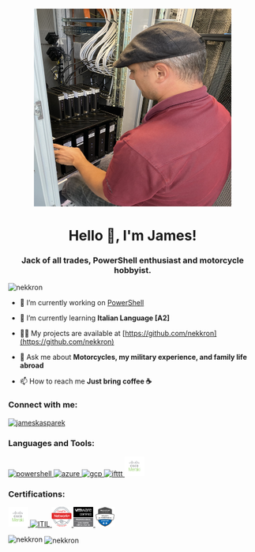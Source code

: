 <p align="center"> <a href="https://www.linkedin.com/in/jameskasparek/" target="_blank" rel="noreferrer"> <img src=".\images\me.jpg" alt="me" width="400" height="400"/> </a> 
<h1 align="center">Hello 👋, I'm James!</h1>
<h3 align="center">Jack of all trades, PowerShell enthusiast and motorcycle hobbyist.</h3>

<p align="left"> <img src="https://komarev.com/ghpvc/?username=nekkron&label=Profile%20views&color=0e75b6&style=flat" alt="nekkron" /> </p>

- 🔭 I’m currently working on [PowerShell](https://github.com/nekkron/PowerShell)

- 🌱 I’m currently learning **Italian Language [A2]**

- 👨‍💻 My projects are available at [https://github.com/nekkron](https://github.com/nekkron)

- 💬 Ask me about **Motorcycles, my military experience, and family life abroad**

- 📫 How to reach me **Just bring coffee ☕**

<h3 align="left">Connect with me:</h3>
<p align="left">
<a href="https://linkedin.com/in/jameskasparek" target="blank"><img align="center" src="https://raw.githubusercontent.com/rahuldkjain/github-profile-readme-generator/master/src/images/icons/Social/linked-in-alt.svg" alt="jameskasparek" height="30" width="40" /></a>
</p>

<h3 align="left">Languages and Tools:</h3>
<p align="left"> 
<a href="https://github.com/PowerShell/PowerShell" target="_blank" rel="noreferrer"> <img src="https://raw.githubusercontent.com/PowerShell/PowerShell/master/assets/ps_black_64.svg" alt="powershell" width="40" height="40"/> </a> <a href="https://azure.microsoft.com/en-us/" target="_blank" rel="noreferrer"> <img src="https://www.vectorlogo.zone/logos/microsoft_azure/microsoft_azure-icon.svg" alt="azure" width="40" height="40"/> </a> <a href="https://cloud.google.com" target="_blank" rel="noreferrer"> <img src="https://www.vectorlogo.zone/logos/google_cloud/google_cloud-icon.svg" alt="gcp" width="40" height="40"/> </a> <a href="https://ifttt.com/" target="_blank" rel="noreferrer"> <img src="https://www.vectorlogo.zone/logos/ifttt/ifttt-ar21.svg" alt="ifttt" width="40" height="40"/> </a> <a href="https://meraki.cisco.com/" target="_blank" rel="noreferrer"> <img src=".\images\Meraki.png" alt="meraki" width="40" height="40"/> </a> 
</p>

<h3 align="left">Certifications:</h3>
<p>
  <a href="https://drive.google.com/file/d/1Ps-uEn_vmz1q12G0SvP2m5hP-f7JxGyI/view?usp=sharing" target="_blank" rel="noreferrer"> <img src="./images/Meraki.png" alt="CMNO" width="40" height="40"/> </a> 
  <a href="https://drive.google.com/file/d/1pnqM5L-6Dvobv50VNZEe4tKIHfSVPerk/view?usp=sharing" target="_blank" rel="noreferrer"> <img src="./badges/ITIL_badge.png" alt="ITIL" width="40" height="40"/> </a> 
  <a href="https://drive.google.com/file/d/1SZzg2Itwe8mBi34NcwH5rhvyD0Hn5rlJ/view?usp=sharing" target="_blank" rel="noreferrer"> <img src="./badges/NetworkPlus Logo Certified.png" alt="net+" width="40" height="40"/> </a> 
  <a href="https://drive.google.com/file/d/1C-S1nBIFOZTA8LeuZghi0xmqdCQYRoqJ/view?usp=sharing" target="_blank" rel="noreferrer"> <img src="./badges/VCP-DCV.png" alt="VCP-DCV" width="40" height="40"/> </a> 
  <a href="https://www.credly.com/earner/earned/share/14aa89fc-73c1-438a-8a96-d50b8ebef497" target="_blank" rel="noreferrer"> <img src=".\badges\microsoft365-security-administrator-associate-600x600.png" alt="M365 Sec" width="40" height="40"/> </a> 
</p>

<p><img align="left" src="https://github-readme-stats.vercel.app/api/top-langs?username=nekkron&show_icons=true&locale=en&layout=compact" alt="nekkron" /></p>

<p>&nbsp;<img align="center" src="https://github-readme-stats.vercel.app/api?username=nekkron&show_icons=true&locale=en" alt="nekkron" /></p>
